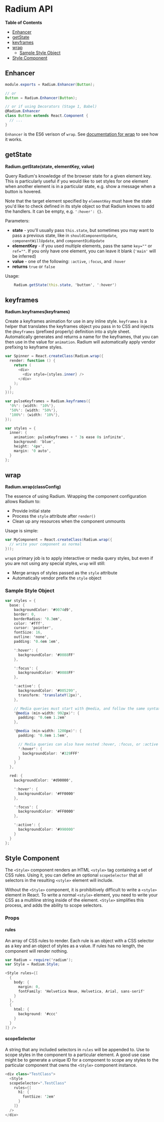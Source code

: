 # Radium API

**Table of Contents**

- [Enhancer](#enhancer)
- [getState](#getstate)
- [keyframes](#keyframes)
- [wrap](#wrap)
  - [Sample Style Object](#sample-style-object)
- [Style Component](#style-component)

## Enhancer
```as
module.exports = Radium.Enhancer(Button);

// or
Button = Radium.Enhancer(Button);

// or if using Decorators (Stage 1, Babel)
@Radium.Enhancer
class Button extends React.Component {
  // ...
}
```

`Enhancer` is the ES6 verison of `wrap`. See [documentation for wrap](#wrap) to see how it works.

## getState

**Radium.getState(state, elementKey, value)**

Query Radium's knowledge of the browser state for a given element key. This is particularly useful if you would like to set styles for one element when another element is in a particular state, e.g. show a message when a button is hovered.

Note that the target element specified by `elementKey` must have the state you'd like to check defined in its style object so that Radium knows to add the handlers. It can be empty, e.g. `':hover': {}`.

Parameters:

- **state** - you'll usually pass `this.state`, but sometimes you may want to pass a previous state, like in `shouldComponentUpdate`, `componentWillUpdate`, and `componentDidUpdate`
- **elementKey** - if you used multiple elements, pass the same `key=""` or `ref=""`. If you only have one element, you can leave it blank (`'main'` will be inferred)
- **value** - one of the following: `:active`, `:focus`, and `:hover`
- **returns** `true` or `false`

Usage:

```as
    Radium.getState(this.state, 'button', ':hover')
```

## keyframes

**Radium.keyframes(keyframes)**

Create a keyframes animation for use in any inline style. `keyframes` is a helper that translates the keyframes object you pass in to CSS and injects the `@keyframes` (prefixed properly) definition into a style sheet. Automatically generates and returns a name for the keyframes, that you can then use in the value for `animation`. Radium will automatically apply vendor prefixing to keyframe styles.

```as
var Spinner = React.createClass(Radium.wrap({
  render: function () {
    return (
      <div>
        <div style={styles.inner} />
      </div>
    );
  }
}));

var pulseKeyframes = Radium.keyframes({
  '0%': {width: '10%'},
  '50%': {width: '50%'},
  '100%': {width: '10%'},
});

var styles = {
  inner: {
    animation: pulseKeyframes + ' 3s ease 0s infinite',
    background: 'blue',
    height: '4px',
    margin: '0 auto',
  }
};
```

## wrap

**Radium.wrap(classConfig)**

The essence of using Radium. Wrapping the component configuration allows Radium to:
- Provide initial state
- Process the `style` attribute after `render()`
- Clean up any resources when the component unmounts

Usage is simple:

```as
var MyComponent = React.createClass(Radium.wrap({
  // write your component as normal
}));
```

`wrap`s primary job is to apply interactive or media query styles, but even if you are not using any special styles, `wrap` will still:
- Merge arrays of styles passed as the `style` attribute
- Automatically vendor prefix the `style` object

### Sample Style Object

```as
var styles = {
  base: {
    backgroundColor: '#0074d9',
    border: 0,
    borderRadius: '0.3em',
    color: '#fff',
    cursor: 'pointer',
    fontSize: 16,
    outline: 'none',
    padding: '0.4em 1em',

    ':hover': {
      backgroundColor: '#0088FF'
    },

    ':focus': {
      backgroundColor: '#0088FF'
    },

    ':active': {
      backgroundColor: '#005299',
      transform: 'translateY(2px)',
    },

    // Media queries must start with @media, and follow the same syntax as CSS
    '@media (min-width: 992px)': {
      padding: '0.6em 1.2em'
    },

    '@media (min-width: 1200px)': {
      padding: '0.8em 1.5em',

      // Media queries can also have nested :hover, :focus, or :active states
      ':hover': {
        backgroundColor: '#329FFF'
      }
    }
  },

  red: {
    backgroundColor: '#d90000',

    ':hover': {
      backgroundColor: '#FF0000'
    },

    ':focus': {
      backgroundColor: '#FF0000'
    },

    ':active': {
      backgroundColor: '#990000'
    }
  }
};
```

## Style Component

The `<Style>` component renders an HTML `<style>` tag containing a set of CSS rules. Using it, you can define an optional `scopeSelector` that all selectors in the resulting `<style>` element will include.

Without the `<Style>` component, it is prohibitively difficult to write a `<style>` element in React. To write a normal `<style>` element, you need to write your CSS as a multiline string inside of the element. `<Style>` simplifies this process, and adds the ability to scope selectors.

### Props

#### rules

An array of CSS rules to render. Each rule is an object with a CSS selector as a key and an object of styles as a value. If rules has no length, the component will render nothing.

```as
var Radium = require('radium');
var Style = Radium.Style;

<Style rules={[
  {
    body: {
      margin: 0,
      fontFamily: 'Helvetica Neue, Helvetica, Arial, sans-serif'
    }
  },
  {
    html: {
      background: '#ccc'
    }
  }
]} />
```

#### scopeSelector

A string that any included selectors in `rules` will be appended to. Use to scope styles in the component to a particular element. A good use case might be to generate a unique ID for a component to scope any styles to the particular component that owns the `<Style>` component instance.

```as
<div class="TestClass">
  <Style
  scopeSelector=".TestClass"
    rules={[
      h1: {
        fontSize: '2em'
      }
    ]}
  />
</div>
```
